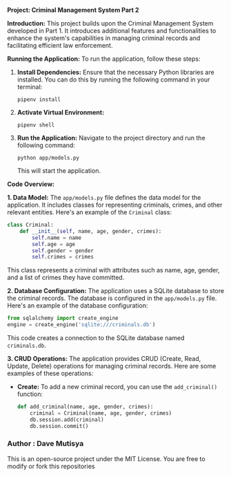  **Project: Criminal Management System Part 2**

**Introduction:**
This project builds upon the Criminal Management System developed in Part 1. It introduces additional features and functionalities to enhance the system's capabilities in managing criminal records and facilitating efficient law enforcement.

**Running the Application:**
To run the application, follow these steps:

1. **Install Dependencies:**
   Ensure that the necessary Python libraries are installed. You can do this by running the following command in your terminal:
   ```
   pipenv install
   ```
2. **Activate Virtual Environment:**
   ```
   pipenv shell
   ```

3. **Run the Application:**
   Navigate to the project directory and run the following command:
   ```
   python app/models.py
   ```
   This will start the application.

**Code Overview:**

**1. Data Model:**
   The `app/models.py` file defines the data model for the application. It includes classes for representing criminals, crimes, and other relevant entities. Here's an example of the `Criminal` class:
   ```python
   class Criminal:
       def __init__(self, name, age, gender, crimes):
           self.name = name
           self.age = age
           self.gender = gender
           self.crimes = crimes
   ```
   This class represents a criminal with attributes such as name, age, gender, and a list of crimes they have committed.

**2. Database Configuration:**
   The application uses a SQLite database to store the criminal records. The database is configured in the `app/models.py` file. Here's an example of the database configuration:
   ```python
   from sqlalchemy import create_engine
   engine = create_engine('sqlite:///criminals.db')
   ```
   This code creates a connection to the SQLite database named `criminals.db`.

**3. CRUD Operations:**
   The application provides CRUD (Create, Read, Update, Delete) operations for managing criminal records. Here are some examples of these operations:
   - **Create:** To add a new criminal record, you can use the `add_criminal()` function:
     ```python
     def add_criminal(name, age, gender, crimes):
         criminal = Criminal(name, age, gender, crimes)
         db.session.add(criminal)
         db.session.commit()
     ```

### Author : Dave Mutisya
This is an open-source project under the MIT License. You are free to modify or fork this repositories
